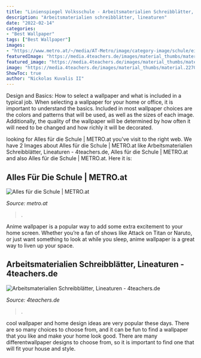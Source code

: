 ```yaml
---
title: "Linienspiegel Volksschule - Arbeitsmaterialien Schreibblätter, Lineaturen"
description: "Arbeitsmaterialien schreibblätter, lineaturen"
date: "2022-02-14"
categories:
- "Best Wallpaper"
tags: ["Best Wallpaper"]
images:
- "https://www.metro.at/~/media/AT-Metro/image/category-image/schule/einkaufsliste_volksschule.jpg?h=349&amp;la=de-AT&amp;w=250"
featuredImage: "https://media.4teachers.de/images/material_thumbs/material.22700-thumb.jpg"
featured_image: "https://media.4teachers.de/images/material_thumbs/material.22700-thumb.jpg"
image: "https://media.4teachers.de/images/material_thumbs/material.22700-thumb.jpg"
ShowToc: true
author: "Nickolas Kuvalis II"
---
```



Design and Basics: How to select a wallpaper and what is included in a typical job.
When selecting a wallpaper for your home or office, it is important to understand the basics. Included in most wallpaper choices are the colors and patterns that will be used, as well as the sizes of each image. Additionally, the quality of the wallpaper will be determined by how often it will need to be changed and how richly it will be decorated.

	

		
looking for Alles für die Schule | METRO.at you've visit to the right web. We have 2 Images about Alles für die Schule | METRO.at like Arbeitsmaterialien Schreibblätter, Lineaturen - 4teachers.de, Alles für die Schule | METRO.at and also Alles für die Schule | METRO.at. Here it is:
		
    
## Alles Für Die Schule | METRO.at

<img loading=lazy src="https://www.metro.at/~/media/AT-Metro/image/category-image/schule/einkaufsliste_volksschule.jpg?h=349&amp;la=de-AT&amp;w=250" onerror="this.onerror=null;this.src='https://tse4.mm.bing.net/th?id=OIP.wLWTakUgW8VZJwdw9xVx_wAAAA&amp;pid=15.1';" alt="Alles für die Schule | METRO.at">

_Source: metro.at_

>. 

	

Anime wallpaper is a popular way to add some extra excitement to your home screen. Whether you’re a fan of shows like Attack on Titan or Naruto, or just want something to look at while you sleep, anime wallpaper is a great way to liven up your space.

    
## Arbeitsmaterialien Schreibblätter, Lineaturen - 4teachers.de

<img loading=lazy src="https://media.4teachers.de/images/material_thumbs/material.22700-thumb.jpg" onerror="this.onerror=null;this.src='https://tse1.mm.bing.net/th?id=OIP.5neUR6d84pRd85nHUPHPkQAAAA&amp;pid=15.1';" alt="Arbeitsmaterialien Schreibblätter, Lineaturen - 4teachers.de">

_Source: 4teachers.de_

>. 

	

cool wallpaper and home design ideas are very popular these days. There are so many choices to choose from, and it can be fun to find a wallpaper that you like and make your home look good. There are many differentwallpaper designs to choose from, so it is important to find one that will fit your house and style.

